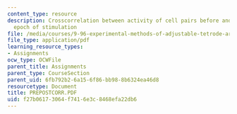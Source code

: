 ```yaml
---
content_type: resource
description: Crosscorrelation between activity of cell pairs before and after 20min
  epoch of stimulation
file: /media/courses/9-96-experimental-methods-of-adjustable-tetrode-array-neurophysiology-january-iap-2001/f27b06173064f7416e3c8468efa22db6_PREPOSTCORR.PDF
file_type: application/pdf
learning_resource_types:
- Assignments
ocw_type: OCWFile
parent_title: Assignments
parent_type: CourseSection
parent_uid: 6fb792b2-6a15-6f86-bb98-8b6324ea46d8
resourcetype: Document
title: PREPOSTCORR.PDF
uid: f27b0617-3064-f741-6e3c-8468efa22db6
---
```


